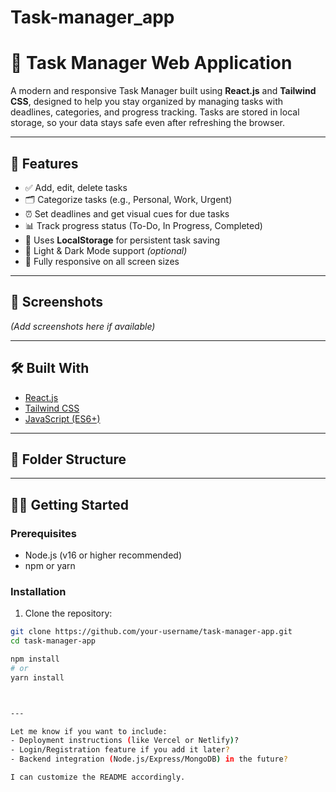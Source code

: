 # Task-manager_app

# 📝 Task Manager Web Application

A modern and responsive Task Manager built using **React.js** and **Tailwind CSS**, designed to help you stay organized by managing tasks with deadlines, categories, and progress tracking. Tasks are stored in local storage, so your data stays safe even after refreshing the browser.

---

## 🚀 Features

- ✅ Add, edit, delete tasks
- 🗂️ Categorize tasks (e.g., Personal, Work, Urgent)
- ⏰ Set deadlines and get visual cues for due tasks
- 📊 Track progress status (To-Do, In Progress, Completed)
- 💾 Uses **LocalStorage** for persistent task saving
- 🌙 Light & Dark Mode support *(optional)*
- 📱 Fully responsive on all screen sizes

---

## 📸 Screenshots

*(Add screenshots here if available)*

---

## 🛠️ Built With

- [React.js](https://reactjs.org/)
- [Tailwind CSS](https://tailwindcss.com/)
- [JavaScript (ES6+)](https://developer.mozilla.org/en-US/docs/Web/JavaScript)

---

## 📁 Folder Structure


---

## 🧑‍💻 Getting Started

### Prerequisites

- Node.js (v16 or higher recommended)
- npm or yarn

### Installation

1. Clone the repository:

```bash
git clone https://github.com/your-username/task-manager-app.git
cd task-manager-app

npm install
# or
yarn install



---

Let me know if you want to include:
- Deployment instructions (like Vercel or Netlify)?
- Login/Registration feature if you add it later?
- Backend integration (Node.js/Express/MongoDB) in the future?

I can customize the README accordingly.
